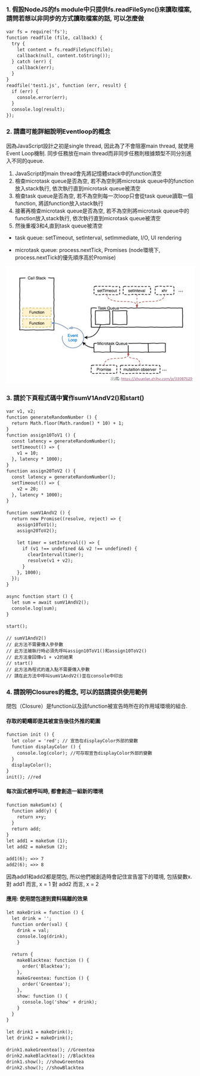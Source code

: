 ### 1. 假設NodeJS的fs module中只提供fs.readFileSync()來讀取檔案, 請問若想以非同步的方式讀取檔案的話, 可以怎麼做

```
var fs = require('fs');
function readfile (file, callback) {
  try {
    let content = fs.readFileSync(file);
    callback(null, content.toString());
  } catch (err) {
    callback(err);
  }
}
readfile('test1.js', function (err, result) {
  if (err) {
    console.error(err);
  }
  console.log(result);
});
```

### 2. 請盡可能詳細說明Eventloop的概念

因為JavaScript設計之初是single thread, 因此為了不會阻塞main thread, 就使用Event Loop機制.
同步任務放在main thread而非同步任務則根據類型不同分別進入不同的queue.
1.  JavaScript的main thread會先將記憶體stack中的function清空
2.	檢查microtask queue是否為空, 若不為空則將microtask queue中的function放入stack執行, 依次執行直到microtask queue被清空
3.  檢查task queue是否為空, 若不為空則每一次loop只會從task queue讀取一個function, 將該function放入stack執行
4.	接著再檢查microtask queue是否為空, 若不為空則將microtask queue中的function放入stack執行, 依次執行直到microtask queue被清空
5.  然後重複3和4,直到task queue被清空

* task queue: setTimeout, setInterval, setImmediate, I/O, UI rendering

* microtask queue: process.nextTick, Promises (node環境下, process.nextTick的優先順序高於Promise)

![](img.png)


### 3. 請於下頁程式碼中實作sumV1AndV2()和start()

```
var v1, v2;
function generateRandomNumber () {
  return Math.floor(Math.random() * 10) + 1;
}
function assign10ToV1 () {
  const latency = generateRandomNumber();
  setTimeout(() => {
    v1 = 10;
  }, latency * 1000);
}
function assign20ToV2 () {
  const latency = generateRandomNumber();
  setTimeout(() => {
    v2 = 20;
  }, latency * 1000);
}

function sumV1AndV2 () {
  return new Promise((resolve, reject) => {
    assign10ToV1();
    assign20ToV2();

    let timer = setInterval(() => {
      if (v1 !== undefined && v2 !== undefined) {
        clearInterval(timer);
        resolve(v1 + v2);
      }
    }, 1000);
  });
}

async function start () {
  let sum = await sumV1AndV2();
  console.log(sum);
}

start();

// sumV1AndV2()
// 此方法不需要傳入參參數
// 此方法被執行時必須先呼叫assign10ToV1()和assign10ToV2()
// 此方法會回傳v1 + v2的結果
// start()
// 此方法為程式的進入點不需要傳入參數
// 請在此方法中呼叫sumV1AndV2()並在console中印出

```

### 4. 請說明Closures的概念, 可以的話請提供使用範例

閉包（Closure）是function以及該function被宣告時所在的作用域環境的組合.

#### 存取的範疇即是其被宣告後往外推的範圍

```
function init () {
  let color = 'red'; // 宣告在displayColor外部的變數
  function displayColor () {
    console.log(color); //可存取宣告displayColor外部的變數
  }
  displayColor();
}
init(); //red
```

#### 每次函式被呼叫時, 都會創造一組新的環境

```
function makeSum(x) {
  function add(y) {
    return x+y;
  }
  return add;
}
let add1 = makeSum (1);
let add2 = makeSum (2);

add1(6); =>> 7
add2(6); =>> 8
```
因為add1和add2都是閉包, 所以他們被創造時會記住宣告當下的環境, 包括變數x.
對 add1 而言, x = 1
對 add2 而言, x = 2


#### 應用: 使用閉包達到資料隔離的效果

```
let makeDrink = function () {
  let drink = '';
  function order(val) {
    drink = val;
    console.log(drink);
    }

  return {
    makeBlacktea: function () {
      order('Blacktea');
    },
    makeGreentea: function () {
      order('Greentea');
    },
    show: function () {
      console.log('show' + drink);
    }
  }
}

let drink1 = makeDrink();
let drink2 = makeDrink();

drink1.makeGreentea(); //Greentea
drink2.makeBlacktea(); //Blacktea
drink1.show(); //showGreentea
drink2.show(); //showBlacktea

```